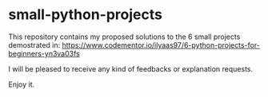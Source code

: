# small-python-projects
This repository contains my proposed solutions to the 6 small projects demostrated in: https://www.codementor.io/ilyaas97/6-python-projects-for-beginners-yn3va03fs

I will be pleased to receive any kind of feedbacks or explanation requests.

Enjoy it.
